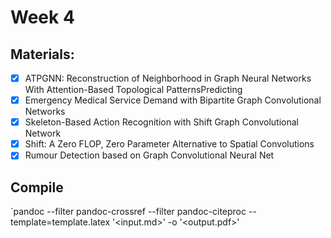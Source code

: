 # Week 4

## Materials:

 - [x] ATPGNN: Reconstruction of Neighborhood in Graph Neural Networks With Attention-Based Topological PatternsPredicting
 - [x] Emergency Medical Service Demand with Bipartite Graph Convolutional Networks
 - [x] Skeleton-Based Action Recognition with Shift Graph Convolutional Network
 - [x] Shift: A Zero FLOP, Zero Parameter Alternative to Spatial Convolutions
 - [x] Rumour Detection based on Graph Convolutional Neural Net

## Compile 
`pandoc --filter pandoc-crossref --filter pandoc-citeproc --template=template.latex '<input.md>' -o '<output.pdf>'
